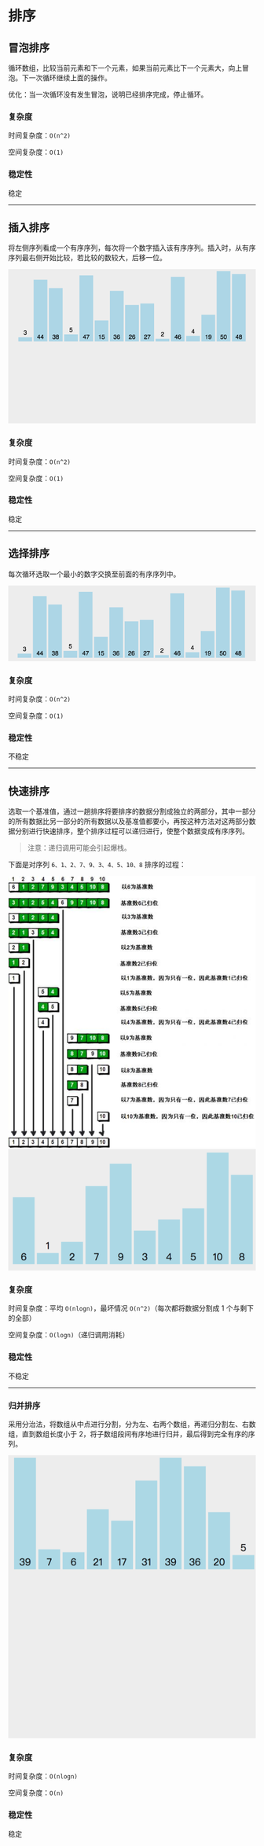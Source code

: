 # 排序

## 冒泡排序

循环数组，比较当前元素和下一个元素，如果当前元素比下一个元素大，向上冒泡。下一次循环继续上面的操作。

优化：当一次循环没有发生冒泡，说明已经排序完成，停止循环。

### 复杂度

时间复杂度：`O(n^2)`

空间复杂度：`O(1)`

### 稳定性

稳定

---

## 插入排序

将左侧序列看成一个有序序列，每次将一个数字插入该有序序列。插入时，从有序序列最右侧开始比较，若比较的数较大，后移一位。

![插入排序](/assets/images/插入排序.gif)

### 复杂度

时间复杂度：`O(n^2)`

空间复杂度：`O(1)`

### 稳定性

稳定

---

## 选择排序

每次循环选取一个最小的数字交换至前面的有序序列中。

![选择排序](/assets/images/选择排序.gif)

### 复杂度

时间复杂度：`O(n^2)`

空间复杂度：`O(1)`

### 稳定性

不稳定

---

## 快速排序

选取一个基准值，通过一趟排序将要排序的数据分割成独立的两部分，其中一部分的所有数据比另一部分的所有数据以及基准值都要小，再按这种方法对这两部分数据分别进行快速排序，整个排序过程可以递归进行，使整个数据变成有序序列。

> 注意：递归调用可能会引起爆栈。

下面是对序列 `6、1、2、7、9、3、4、5、10、8` 排序的过程：

![快速排序1](/assets/images/快速排序.jpg)
![快速排序2](/assets/images/快速排序.gif)

### 复杂度

时间复杂度：平均 `O(nlogn)`，最坏情况 `O(n^2)`（每次都将数据分割成 1 个与剩下的全部）

空间复杂度：`O(logn)`（递归调用消耗）

### 稳定性

不稳定

---

### 归并排序

采用分治法，将数组从中点进行分割，分为左、右两个数组，再递归分割左、右数组，直到数组长度小于 2，将子数组段间有序地进行归并，最后得到完全有序的序列。

![归并排序](/assets/images/归并排序.gif)

### 复杂度

时间复杂度：`O(nlogn)`

空间复杂度：`O(n)`

### 稳定性

稳定
